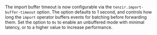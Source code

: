 The import buffer timeout is now configurable via the
`tenzir.import-buffer-timeout` option. The option defaults to 1 second, and
controls how long the `import` operator buffers events for batching before
forwarding them. Set the option to `0s` to enable an unbuffered mode with
minimal latency, or to a higher value to increase performance.
